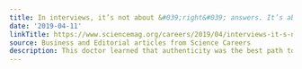 ```yaml
---
title: In interviews, it’s not about &#039;right&#039; answers. It’s about being yourself
date: '2019-04-11'
linkTitle: https://www.sciencemag.org/careers/2019/04/interviews-it-s-not-about-right-answers-it-s-about-being-yourself
source: Business and Editorial articles from Science Careers
description: This doctor learned that authenticity was the best path to success
---
```

